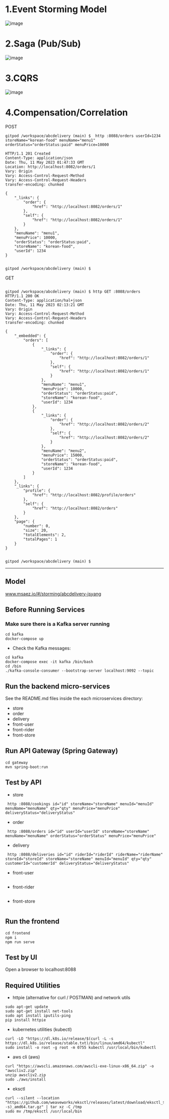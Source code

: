 
# 1.Event Storming Model
![image](https://github.com/dalssong/abcdelivery/assets/126850101/cc065302-d4d6-431b-8825-62d72f4909cc)

# 2.Saga (Pub/Sub)
![image](https://github.com/dalssong/abcdelivery/assets/126850101/76c7328c-deb3-4d1b-87bd-c8355d7e648e)

# 3.CQRS
![image](https://github.com/dalssong/abcdelivery/assets/126850101/5d1b644e-6ab3-490b-a5c7-d56051893f7f)

# 4.Compensation/Correlation
POST
```
gitpod /workspace/abcdelivery (main) $  http :8088/orders userId=1234 storeName="korean-food" menuName="menu1" orderStatus="orderStatus:paid" menuPrice=10000

HTTP/1.1 201 Created
Content-Type: application/json
Date: Thu, 11 May 2023 01:47:33 GMT
Location: http://localhost:8082/orders/1
Vary: Origin
Vary: Access-Control-Request-Method
Vary: Access-Control-Request-Headers
transfer-encoding: chunked

{
    "_links": {
        "order": {
            "href": "http://localhost:8082/orders/1"
        },
        "self": {
            "href": "http://localhost:8082/orders/1"
        }
    },
    "menuName": "menu1",
    "menuPrice": 10000,
    "orderStatus": "orderStatus:paid",
    "storeName": "korean-food",
    "userId": 1234
}


gitpod /workspace/abcdelivery (main) $ 
```

GET
```

gitpod /workspace/abcdelivery (main) $ http GET :8088/orders
HTTP/1.1 200 OK
Content-Type: application/hal+json
Date: Thu, 11 May 2023 02:13:21 GMT
Vary: Origin
Vary: Access-Control-Request-Method
Vary: Access-Control-Request-Headers
transfer-encoding: chunked

{
    "_embedded": {
        "orders": [
            {
                "_links": {
                    "order": {
                        "href": "http://localhost:8082/orders/1"
                    },
                    "self": {
                        "href": "http://localhost:8082/orders/1"
                    }
                },
                "menuName": "menu1",
                "menuPrice": 10000,
                "orderStatus": "orderStatus:paid",
                "storeName": "korean-food",
                "userId": 1234
            },
            {
                "_links": {
                    "order": {
                        "href": "http://localhost:8082/orders/2"
                    },
                    "self": {
                        "href": "http://localhost:8082/orders/2"
                    }
                },
                "menuName": "menu2",
                "menuPrice": 15000,
                "orderStatus": "orderStatus:paid",
                "storeName": "korean-food",
                "userId": 1234
            }
        ]
    },
    "_links": {
        "profile": {
            "href": "http://localhost:8082/profile/orders"
        },
        "self": {
            "href": "http://localhost:8082/orders"
        }
    },
    "page": {
        "number": 0,
        "size": 20,
        "totalElements": 2,
        "totalPages": 1
    }
}


gitpod /workspace/abcdelivery (main) $ 
```
---------------------

## Model
www.msaez.io/#/storming/abcdelivery-jsyang

## Before Running Services
### Make sure there is a Kafka server running
```
cd kafka
docker-compose up
```
- Check the Kafka messages:
```
cd kafka
docker-compose exec -it kafka /bin/bash
cd /bin
./kafka-console-consumer --bootstrap-server localhost:9092 --topic
```

## Run the backend micro-services
See the README.md files inside the each microservices directory:

- store
- order
- delivery
- front-user
- front-rider
- front-store


## Run API Gateway (Spring Gateway)
```
cd gateway
mvn spring-boot:run
```

## Test by API
- store
```
 http :8088/cookings id="id" storeName="storeName" menuId="menuId" menuName="menuName" qty="qty" menuPrice="menuPrice" deliveryStatus="deliveryStatus" 
```
- order
```
 http :8088/orders id="id" userId="userId" storeName="storeName" menuName="menuName" orderStatus="orderStatus" menuPrice="menuPrice" 
```
- delivery
```
 http :8088/deliveries id="id" riderId="riderId" riderName="riderName" storeId="storeId" storeName="storeName" menuId="menuId" qty="qty" customerId="customerId" deliveryStatus="deliveryStatus" 
```
- front-user
```
```
- front-rider
```
```
- front-store
```
```


## Run the frontend
```
cd frontend
npm i
npm run serve
```

## Test by UI
Open a browser to localhost:8088

## Required Utilities

- httpie (alternative for curl / POSTMAN) and network utils
```
sudo apt-get update
sudo apt-get install net-tools
sudo apt install iputils-ping
pip install httpie
```

- kubernetes utilities (kubectl)
```
curl -LO "https://dl.k8s.io/release/$(curl -L -s https://dl.k8s.io/release/stable.txt)/bin/linux/amd64/kubectl"
sudo install -o root -g root -m 0755 kubectl /usr/local/bin/kubectl
```

- aws cli (aws)
```
curl "https://awscli.amazonaws.com/awscli-exe-linux-x86_64.zip" -o "awscliv2.zip"
unzip awscliv2.zip
sudo ./aws/install
```

- eksctl 
```
curl --silent --location "https://github.com/weaveworks/eksctl/releases/latest/download/eksctl_$(uname -s)_amd64.tar.gz" | tar xz -C /tmp
sudo mv /tmp/eksctl /usr/local/bin
```

